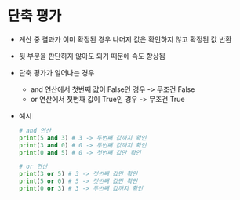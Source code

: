 # 단축 평가 

- 계산 중 결과가 이미 확정된 경우 나머지 값은 확인하지 않고 확정된 값 반환

- 뒷 부분을 판단하지 않아도 되기 때문에 속도 향상됨

- 단축 평가가 일어나는 경우

  - and 연산에서 첫번째 값이 False인 경우 -> 무조건 False
  - or 연산에서 첫번째 값이 True인 경우 -> 무조건 True

- 예시

  ```python
  # and 연산
  print(5 and 3) # 3 -> 두번째 값까지 확인
  print(3 and 0) # 0 -> 두번째 값까지 확인
  print(0 and 5) # 0 -> 첫번째 값만 확인
  
  # or 연산
  print(3 or 5) # 3 -> 첫번째 값만 확인
  print(5 or 0) # 5 -> 첫번째 값만 확인
  print(0 or 3) # 3 -> 두번째 값까지 확인
  ```



